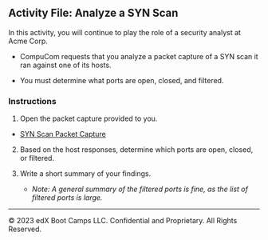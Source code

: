 ## Activity File: Analyze a SYN Scan

In this activity, you will continue to play the role of a security analyst at Acme Corp.

- CompuCom requests that you analyze a packet capture of a SYN scan it ran against one of its hosts. 

- You must determine what ports are open, closed, and filtered.

### Instructions
1. Open the packet capture provided to you.

- [SYN Scan Packet Capture](../../../Resources/synscan.pcapng)
   
2. Based on the host responses, determine which ports are open, closed, or filtered.
   
3. Write a short summary of your findings. 

   - _Note: A general summary of the filtered ports is fine, as the list of filtered ports is large._

--- 
&copy; 2023 edX Boot Camps LLC. Confidential and Proprietary. All Rights Reserved.
